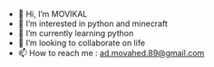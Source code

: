 - 👋 Hi, I’m MOVIKAL
- 👀 I’m interested in python and minecraft
- 🌱 I’m currently learning python
- 💞️ I’m looking to collaborate on life
- 📫 How to reach me : ad.movahed.89@gmail.com

<!---
xMOVIKALx/xMOVIKALx is a ✨ special ✨ repository because its `README.md` (this file) appears on your GitHub profile.
You can click the Preview link to take a look at your changes.
--->

